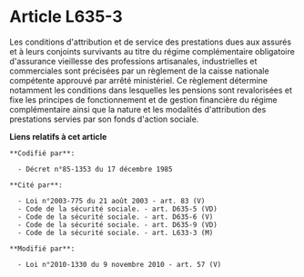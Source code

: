 # Article L635-3

Les conditions d'attribution et de service des prestations dues aux assurés et à leurs conjoints survivants au titre du
régime complémentaire obligatoire d'assurance vieillesse des professions artisanales, industrielles et commerciales sont
précisées par un règlement de la caisse nationale compétente approuvé par arrêté ministériel. Ce règlement détermine
notamment les conditions dans lesquelles les pensions sont revalorisées et fixe les principes de fonctionnement et de gestion
financière du régime complémentaire ainsi que la nature et les modalités d'attribution des prestations servies par son fonds
d'action sociale.

**Liens relatifs à cet article**

	**Codifié par**:

	  - Décret n°85-1353 du 17 décembre 1985

	**Cité par**:

	  - Loi n°2003-775 du 21 août 2003 - art. 83 (V)
	  - Code de la sécurité sociale. - art. D635-5 (VD)
	  - Code de la sécurité sociale. - art. D635-6 (V)
	  - Code de la sécurité sociale. - art. D635-9 (VD)
	  - Code de la sécurité sociale. - art. L633-3 (M)

	**Modifié par**:

	  - Loi n°2010-1330 du 9 novembre 2010 - art. 57 (V)
